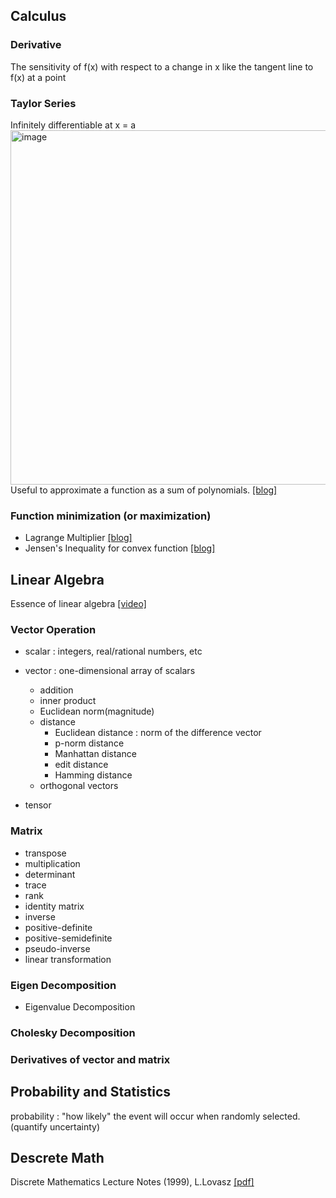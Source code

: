 ## Calculus
### Derivative
The sensitivity of f(x) with respect to a change in x     like the tangent line to f(x) at a point
### Taylor Series
Infinitely differentiable at x = a
<img width="567" alt="image" src="https://github.com/baejaeho18/MyLibrary/assets/37645490/d5ac9b85-5746-4d33-8957-084b8373546e">
Useful to approximate a function as a sum of polynomials.
[[blog]](https://darkpgmr.tistory.com/59)
### Function minimization (or maximization)

* Lagrange Multiplier [[blog]](https://velog.io/@nochesita/%EC%B5%9C%EC%A0%81%ED%99%94%EC%9D%B4%EB%A1%A0-%EB%9D%BC%EA%B7%B8%EB%9E%91%EC%A3%BC-%EC%8A%B9%EC%88%98%EB%B2%95-Lagrange-Multiplier-Method)
* Jensen's Inequality for convex function [[blog]](https://blog.naver.com/PostView.naver?blogId=sw4r&logNo=221166257113)


## Linear Algebra
Essence of linear algebra [[video]](https://www.youtube.com/playlist?list=PLZHQObOWTQDPD3MizzM2xVFitgF8hE_ab)
### Vector Operation
* scalar : integers, real/rational numbers, etc
* vector : one-dimensional array of scalars
  - addition
  - inner product
  - Euclidean norm(magnitude)
  - distance
    - Euclidean distance : norm of the difference vector
    - p-norm distance
    - Manhattan distance
    - edit distance
    - Hamming distance
  - orthogonal vectors
 
* tensor

### Matrix
- transpose
- multiplication
- determinant
- trace
- rank
- identity matrix
- inverse
- positive-definite
- positive-semidefinite
- pseudo-inverse
- linear transformation

### Eigen Decomposition

- Eigenvalue Decomposition

### Cholesky Decomposition

### Derivatives of vector and matrix


## Probability and Statistics
probability : "how likely" the event will occur when randomly selected. (quantify uncertainty)

## Descrete Math
Discrete Mathematics Lecture Notes (1999), L.Lovasz [[pdf]](https://cims.nyu.edu/~regev/teaching/discrete_math_fall_2005/dmbook.pdf)
